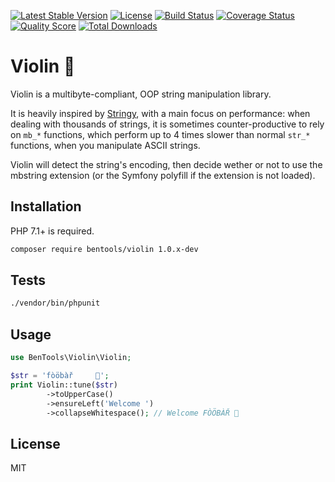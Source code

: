 [![Latest Stable Version](https://poser.pugx.org/bentools/violin/v/stable)](https://packagist.org/packages/bentools/violin)
[![License](https://poser.pugx.org/bentools/violin/license)](https://packagist.org/packages/bentools/violin)
[![Build Status](https://img.shields.io/travis/bpolaszek/violin/master.svg?style=flat-square)](https://travis-ci.org/bpolaszek/violin)
[![Coverage Status](https://coveralls.io/repos/github/bpolaszek/violin/badge.svg?branch=master)](https://coveralls.io/github/bpolaszek/violin?branch=master)
[![Quality Score](https://img.shields.io/scrutinizer/g/bpolaszek/violin.svg?style=flat-square)](https://scrutinizer-ci.com/g/bpolaszek/violin)
[![Total Downloads](https://poser.pugx.org/bentools/violin/downloads)](https://packagist.org/packages/bentools/violin)

# Violin 🎻

Violin is a multibyte-compliant, OOP string manipulation library.
 
It is heavily inspired by [Stringy](https://github.com/danielstjules/Stringy), with a main focus on performance: when dealing with thousands of strings, it is sometimes counter-productive to rely on `mb_*` functions, which perform up to 4 times slower than normal `str_*` functions, when you manipulate ASCII strings.

Violin will detect the string's encoding, then decide wether or not to use the mbstring extension (or the Symfony polyfill if the extension is not loaded).

## Installation

PHP 7.1+ is required.

```bash
composer require bentools/violin 1.0.x-dev
```

## Tests

```bash
./vendor/bin/phpunit
```

## Usage

```php
use BenTools\Violin\Violin;

$str = 'fòöbàř     🤗';
print Violin::tune($str)
        ->toUpperCase()
        ->ensureLeft('Welcome ')
        ->collapseWhitespace(); // Welcome FÒÖBÀŘ 🤗
```

## License
MIT